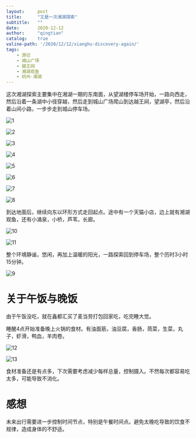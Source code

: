 ```yaml
---
layout:     post
title:      "又是一次湘湖探索"
subtitle:   ""
date:       2020-12-12
author:     "qingtian"
catalog:    true
valine-path: '/2020/12/12/xianghu-discovery-again/'
tags:
    - 游记
    - 城山广场
    - 越王祠
    - 湘湖观鱼
    - 杭州·湘湖
---
```


这次湘湖探索主要集中在湘湖一期的东南面，从望湖楼停车场开始，一路向西走，然后沿着一条湖中小径穿越，然后走到城山广场爬山到达越王祠，望湖亭，然后沿着山间小路，一步步走到城山停车场。

![1](/img/20201212/1.png)

![2](/img/20201212/2.png)

![3](/img/20201212/3.png)

![4](/img/20201212/4.png)

![5](/img/20201212/5.png)

![6](/img/20201212/6.png)

![7](/img/20201212/7.png)

![8](/img/20201212/8.png)

到达地面后，继续向东以环形方式走回起点。途中有一个天猫小店，边上就有湘湖观鱼，还有小涌泉，小桥，芦苇，长廊。

![10](/img/20201212/10.jpeg)

![11](/img/20201212/11.jpeg)

整个环境静谧，悠闲，再加上温暖的阳光，一路探索回到停车场，整个历时3小时15分钟。

![9](/img/20201212/9.png)

# 关于午饭与晚饭

由于午饭没吃，就在鑫都汇买了麦当劳打包回家吃，吃完睡大觉。

睡醒4点开始准备晚上火锅的食材。有油面筋，油豆腐，香肠，茼菜，生菜，丸子，虾滑，鸭血，羊肉卷。

![12](/img/20201212/12.jpeg)

![13](/img/20201212/13.jpeg)

食材准备还是有点多，下次需要考虑减少每样总量，控制摄入。不然每次都容易吃太多，可能导致不消化。

# 感想

未来出行需要进一步控制时间节点，特别是午餐时间点。避免太晚吃导致的饮食不规律，造成身体的不舒适。